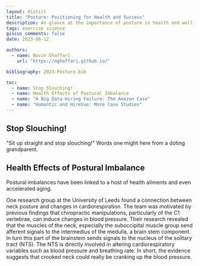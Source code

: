 ```yaml
---
layout: distill
title: "Posture: Positioning for Health and Success"
description: An glance at the importance of posture in health and well-being
tags: exercise science
giscus_comments: false
date: 2023-06-12

authors:
  - name: Novin Ghaffari
    url: "https://nghaffari.github.io/"

bibliography: 2023-Posture.bib

toc:
  - name: Stop Slouching!
  - name: Health Effects of Postural Imbalance
  - name: "A Big Data Hiring Failure: The Amazon Case"
  - name: "Humantic and HireVue: More Case Studies"
---
```


## Stop Slouching!

"Sit up straight and stop slouching!" Words one might here from a doting grandparent.

## Health Effects of Postural Imbalance

Postural imbalances have been linked to a host of health ailments and even accelerated aging.

One research group at the University of Leeds found a connection between neck posture and changes in cardiorespiration. The team was motivated by previous findings that chiropractic manipulations, particularly of the C1 vertebrae, can induce changes in blood pressure. Their research revealed that the muscles of the neck, especially the suboccipital muscle group send afferent signals to the intermedius of the medulla, a brain stem component. In turn this part of the brainstem sends signals to the nucleus of the solitary tract (NTS). The NTS is directly involved in altering cardiorespiratory variables such as blood pressure and breathing rate. In short, the evidence suggests that crooked neck could really be cranking up the blood pressure<d-cite key="edwardsetal2007"></d-cite>. 
